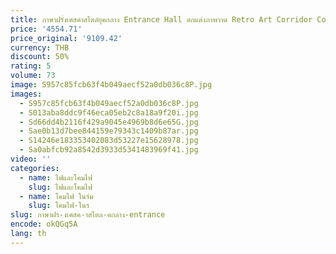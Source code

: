 ```yaml
---
title: ภาษาฝรั่งเศสคําสไตล์ยุคกลาง Entrance Hall ตกแต่งภาพวาด Retro Art Corridor Corridor แขวนภาพวาดโค้ง High-end LED ภาพจิตรกรรมฝาผนัง
price: '4554.71'
price_original: '9109.42'
currency: THB
discount: 50%
rating: 5
volume: 73
image: S957c85fcb63f4b049aecf52a0db036c8P.jpg
images:
  - S957c85fcb63f4b049aecf52a0db036c8P.jpg
  - S013aba8ddc9f46eca05eb2c8a18a9f20i.jpg
  - Sd66dd4b2116f429a9045e4969b8d6e65G.jpg
  - Sae0b13d7bee844159e79343c1409b87ar.jpg
  - S14246e183353402083d53227e15628978.jpg
  - Sa0abfcb92a8542d3933d5341483969f41.jpg
video: ''
categories:
  - name: ไฟและโคมไฟ
    slug: ไฟและโคมไฟ
  - name: โคมไฟ ในร่ม
    slug: โคมไฟ-ในร
slug: ภาษาฝร-งเศสค-าสไตล-คกลาง-entrance
encode: okQGq5A
lang: th
---
```

  